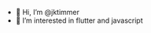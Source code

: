 - 👋 Hi, I’m @jktimmer
- 👀 I’m interested in flutter and javascript

<!---
jktimmer/jktimmer is a ✨ special ✨ repository because its `README.md` (this file) appears on your GitHub profile.
You can click the Preview link to take a look at your changes.
--->

